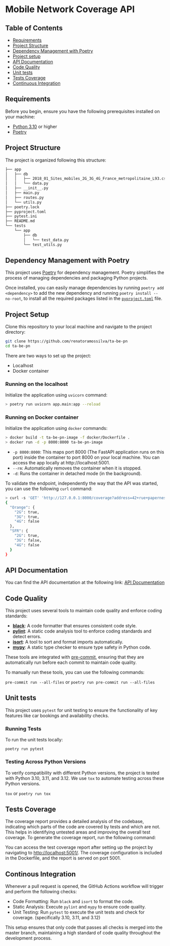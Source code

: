 # Mobile Network Coverage API

## Table of Contents

- [Requirements](#requirements)
- [Project Structure](#project-structure)
- [Dependency Management with Poetry](#dependency-management-with-poetry)
- [Project setup](#project-setup)
- [API Documentation](#api-documentation)
- [Code Quality](#code-quality)
- [Unit tests](#unit-tests)
- [Tests Coverage](tests-coverage)
- [Continuous Integration](#continuous-integration)


## Requirements

Before you begin, ensure you have the following prerequisites installed on your machine:

- [Python 3.10](https://www.python.org/downloads/) or higher
- [Poetry](https://python-poetry.org/docs/#installation)


## Project Structure

The project is organized following this structure:

```bash
├── app
│   ├── db
│   │   ├── 2018_01_Sites_mobiles_2G_3G_4G_France_metropolitaine_L93.csv
│   │   └── data.py
│   ├── __init__.py
│   ├── main.py
│   ├── routes.py
│   └── utils.py
├── poetry.lock
├── pyproject.toml
├── pytest.ini
├── README.md
└── tests
    └── app
        ├── db
        │   └── test_data.py
        └── test_utils.py
```

## Dependency Management with Poetry

This project uses [Poetry](https://python-poetry.org/) for dependency management. Poetry simplifies the process of managing dependencies and packaging Python projects.

Once installed, you can easily manage dependencies by running `poetry add <dependency>` to add the new dependency and running `poetry install --no-root`, to install all the required packages listed in the [`pyproject.toml`](pyproject.toml)
 file.


## Project Setup

Clone this repository to your local machine and navigate to the project directory:

```bash
git clone https://github.com/renatoramossilva/ta-be-pn
cd ta-be-pn
```

There are two ways to set up the project:

  - Localhost
  - Docker container

### Running on the localhost

Initialize the application using `uvicorn` command:

```bash
> poetry run uvicorn app.main:app --reload
```

### Running on Docker container

Initialize the application using `docker` commands:

```bash
> docker build -t ta-be-pn-image -f docker/Dockerfile .
> docker run -d -p 8000:8000 ta-be-pn-image
```
- `-p 8000:8000`: This maps port 8000  (The FastAPI application runs on this port) inside the container to port 8000 on your local machine. You can access the app locally at http://localhost:5001.
- `--rm`: Automatically removes the container when it is stopped.
- `-d`: Runs the container in detached mode (in the background).

To validate the endpoint, independently the way that the API was started, you can use the following `curl` command:

```bash
> curl -s 'GET' 'http://127.0.0.1:8000/coverage?address=42+rue+papernest+75011+Paris' | jq .
{
  "Orange": {
    "2G": true,
    "3G": true,
    "4G": false
  },
  "SFR": {
    "2G": true,
    "3G": false,
    "4G": false
  }
}
```

## API Documentation

You can find the API documentation at the following link: [API Documentation](http://localhost:8000/docs)


## Code Quality

This project uses several tools to maintain code quality and enforce coding standards:

- **[black](https://black.readthedocs.io/)**: A code formatter that ensures consistent code style.
- **[pylint](https://pylint.pycqa.org/)**: A static code analysis tool to enforce coding standards and detect errors.
- **[isort](https://pycqa.github.io/isort/)**: A tool to sort and format imports automatically.
- **[mypy](http://mypy-lang.org/)**: A static type checker to ensure type safety in Python code.

These tools are integrated with [pre-commit](https://pre-commit.com/), ensuring that they are automatically run before each commit to maintain code quality.

To manually run these tools, you can use the following commands:

`pre-commit run --all-files` or `poetry run pre-commit run --all-files`


## Unit tests

This project uses `pytest` for unit testing to ensure the functionality of key features like car bookings and availability checks.

### Running Tests

To run the unit tests locally:

`poetry run pytest`


### Testing Across Python Versions

To verify compatibility with different Python versions, the project is tested with Python 3.10, 3.11, and 3.12. We use `tox` to automate testing across these Python versions.

`tox` or `poetry run tox`


## Tests Coverage

The coverage report provides a detailed analysis of the codebase, indicating which parts of the code are covered by tests and which are not. This helps in identifying untested areas and improving the overall test coverage. To generate the coverage report, run the following command:

You can access the test coverage report after setting up the project by navigating to [http://localhost:5001/](http://localhost:5001/). The coverage configuration is included in the Dockerfile, and the report is served on port 5001.


## Continous Integration

Whenever a pull request is opened, the GitHub Actions workflow will trigger and perform the following checks:

- Code Formatting: Run `black` and `isort` to format the code.
- Static Analysis: Execute `pylint` and `mypy` to ensure code quality.
- Unit Testing: Run `pytest` to execute the unit tests and check for coverage. (specifically 3.10, 3.11, and 3.12)

This setup ensures that only code that passes all checks is merged into the master branch, maintaining a high standard of code quality throughout the development process.
